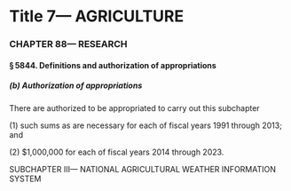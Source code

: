
# Title 7— AGRICULTURE
### CHAPTER 88— RESEARCH
#### § 5844. Definitions and authorization of appropriations
##### (b) Authorization of appropriations

There are authorized to be appropriated to carry out this subchapter

(1) such sums as are necessary for each of fiscal years 1991 through 2013; and

(2) $1,000,000 for each of fiscal years 2014 through 2023.

SUBCHAPTER III— NATIONAL AGRICULTURAL WEATHER INFORMATION SYSTEM
